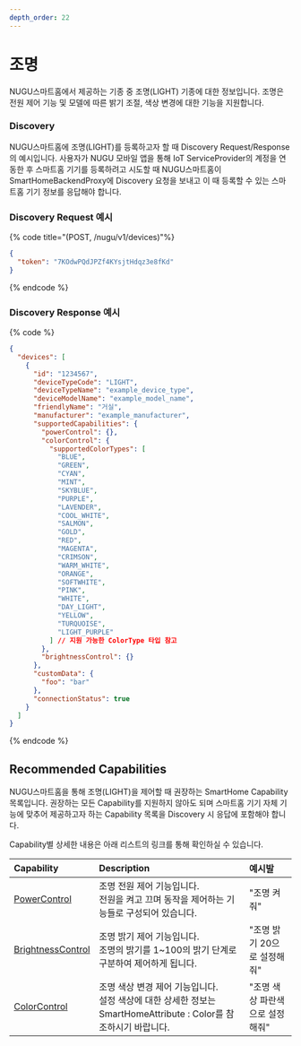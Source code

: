 ```yaml
---
depth_order: 22
---
```


# 조명

NUGU스마트홈에서 제공하는 기종 중 조명(LIGHT) 기종에 대한 정보입니다. 조명은 전원 제어 기능 및 모델에 따른 밝기 조절, 색상 변경에 대한 기능을 지원합니다.

### Discovery

NUGU스마트홈에 조명(LIGHT)를 등록하고자 할 때 Discovery Request/Response의 예시입니다. 사용자가 NUGU 모바일 앱을 통해 IoT ServiceProvider의 계정을 연동한 후 스마트홈 기기를 등록하려고 시도할 때 NUGU스마트홈이 SmartHomeBackendProxy에 Discovery 요청을 보내고 이 때 등록할 수 있는 스마트홈 기기 정보를 응답해야 합니다.

### Discovery Request 예시

{% code title="(POST, /nugu/v1/devices)"%}
```json
{
  "token": "7KOdwPQdJPZf4KYsjtHdqz3e8fKd"
}
```
{% endcode %}

### Discovery Response 예시

{% code %}
```json
{
  "devices": [
    {
      "id": "1234567",
      "deviceTypeCode": "LIGHT",
      "deviceTypeName": "example_device_type",
      "deviceModelName": "example_model_name",
      "friendlyName": "거실",
      "manufacturer": "example_manufacturer",
      "supportedCapabilities": {
        "powerControl": {},
        "colorControl": {
          "supportedColorTypes": [
            "BLUE",
            "GREEN",
            "CYAN",
            "MINT",
            "SKYBLUE",
            "PURPLE",
            "LAVENDER",
            "COOL_WHITE",
            "SALMON",
            "GOLD",
            "RED",
            "MAGENTA",
            "CRIMSON",
            "WARM_WHITE",
            "ORANGE",
            "SOFTWHITE",
            "PINK",
            "WHITE",
            "DAY_LIGHT",
            "YELLOW",
            "TURQUOISE",
            "LIGHT_PURPLE"
          ] // 지원 가능한 ColorType 타입 참고
        },
        "brightnessControl": {}
      },
      "customData": {
        "foo": "bar"
      },
      "connectionStatus": true
    }
  ]
}
```
{% endcode %}

## Recommended Capabilities

NUGU스마트홈을 통해 조명(LIGHT)을 제어할 때 권장하는 SmartHome Capability 목록입니다. 권장하는 모든 Capability를 지원하지 않아도 되며 스마트홈 기기 자체 기능에 맞추어 제공하고자 하는 Capability 목록을 Discovery 시 응답에 포함해야 합니다.

Capability별 상세한 내용은 아래 리스트의 링크를 통해 확인하실 수 있습니다.

| Capability                                                              | Description                                                                      | 예시발                |
|:------------------------------------------------------------------------|:---------------------------------------------------------------------------------|:-------------------|
| [PowerControl](../smarthomecapability/powercontrol-interface)           | 조명 전원 제어 기능입니다.<br/>전원을 켜고 끄며 동작을 제어하는 기능들로 구성되어 있습니다.                           | "조명 켜줘"            |
| [BrightnessControl](../smarthomecapability/brightnesscontrol-interface) | 조명 밝기 제어 기능입니다.<br/>조명의 밝기를 1~100의 밝기 단계로 구분하여 제어하게 됩니다.                         | "조명 밝기 20으로 설정해줘"  |
| [ColorControl](../smarthomecapability/colorcontrol-interface)           | 조명 색상 변경 제어 기능입니다.<br/>설정 색상에 대한 상세한 정보는 SmartHomeAttribute : Color를 참조하시기 바랍니다. | "조명 색상 파란색으로 설정해줘" |


